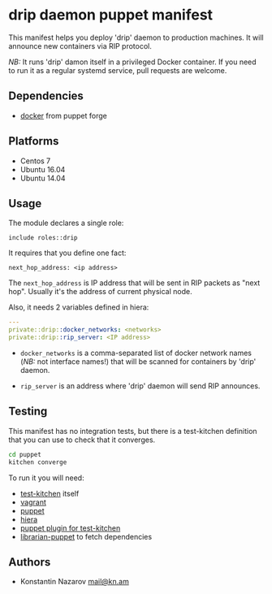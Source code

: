 # drip daemon puppet manifest

This manifest helps you deploy 'drip' daemon to production machines.
It will announce new containers via RIP protocol.

*NB:* It runs 'drip' damon itself in a privileged Docker container.
If you need to run it as a regular systemd service, pull requests are welcome.

## Dependencies

* [docker](https://forge.puppet.com/garethr/docker) from puppet forge

## Platforms

* Centos 7
* Ubuntu 16.04
* Ubuntu 14.04


## Usage

The module declares a single role:

``` puppet
include roles::drip
```

It requires that you define one fact:

``` puppet
next_hop_address: <ip address>
```

The `next_hop_address` is IP address that will be sent in RIP packets as
"next hop". Usually it's the address of current physical node.

Also, it needs 2 variables defined in hiera:

``` yaml
---
private::drip::docker_networks: <networks>
private::drip::rip_server: <IP address>
```

* `docker_networks` is a comma-separated list of docker network names
(*NB:* not interface names!) that will be scanned for containers by 'drip'
daemon.

* `rip_server` is an address where 'drip' daemon will send RIP announces.

## Testing

This manifest has no integration tests, but there is a test-kitchen definition
that you can use to check that it converges.

``` bash
cd puppet
kitchen converge
```

To run it you will need:

* [test-kitchen](http://kitchen.ci) itself
* [vagrant](http://vagrantup.com)
* [puppet](https://puppet.com)
* [hiera](https://github.com/puppetlabs/hiera)
* [puppet plugin for test-kitchen](https://github.com/neillturner/kitchen-puppet)
* [librarian-puppet](http://librarian-puppet.com) to fetch dependencies

## Authors

* Konstantin Nazarov <mail@kn.am>
